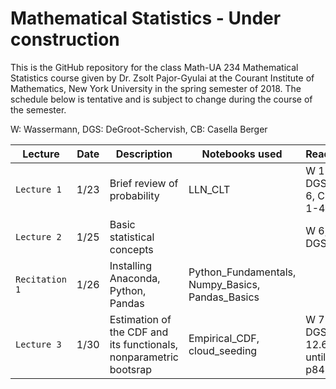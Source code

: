# Mathematical Statistics - Under construction

This is the GitHub repository for the class Math-UA 234 Mathematical Statistics course given by Dr. Zsolt Pajor-Gyulai at the Courant Institute of Mathematics, New York University in the spring semester of 2018. The schedule below is tentative and is subject to change during the course of the semester.

W: Wassermann, DGS: DeGroot-Schervish, CB: Casella Berger

| Lecture | Date | Description | Notebooks used | Reading | Remark |
| --- | --- | --- | --- | --- | --- |
| `Lecture 1`    | 1/23 | Brief review of probability | LLN_CLT | W 1-5, DGS 1-6, CB 1-4 | HW 1 Assigned, CHW1 Assigned | 
| `Lecture 2`    | 1/25 | Basic statistical concepts  | | W 6, DGS 7.1 | |
| `Recitation 1` | 1/26 | Installing Anaconda, Python, Pandas | Python_Fundamentals, Numpy_Basics, Pandas_Basics| | Bring your laptop! |
| `Lecture 3`    | 1/30 | Estimation of the CDF and its functionals, nonparametric bootsrap | Empirical_CDF, cloud_seeding | W 7-8, DGS 12.6 until p845 | HW2 Assigned, CHW2 Assigned| 


